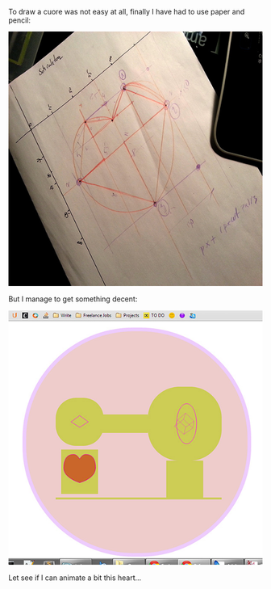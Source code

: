 To draw a cuore was not easy at all, finally I have had to use paper and pencil:

![Quadratic Cuore](project_images/cuore.jpg?raw=true "Quadratic Cuore")

But I manage to get something decent:

![Rafaela Alameda Step 3](project_images/step3.jpg?raw=true "Rafaela Alameda Step 3")

Let see if I can animate a bit this heart...



 
